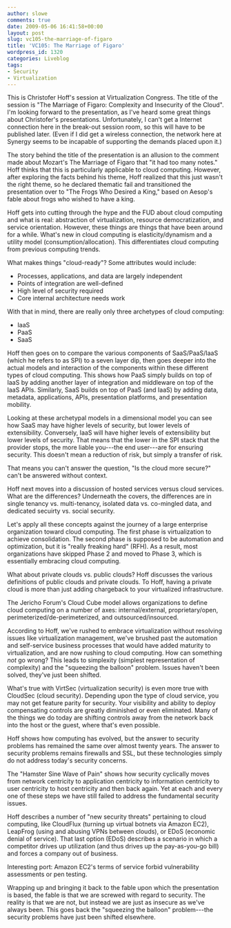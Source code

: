 ```yaml
---
author: slowe
comments: true
date: 2009-05-06 16:41:58+00:00
layout: post
slug: vc105-the-marriage-of-figaro
title: 'VC105: The Marriage of Figaro'
wordpress_id: 1320
categories: Liveblog
tags:
- Security
- Virtualization
---
```


This is Christofer Hoff's session at Virtualization Congress. The title of the session is "The Marriage of Figaro: Complexity and Insecurity of the Cloud". I'm looking forward to the presentation, as I've heard some great things about Christofer's presentations. Unfortunately, I can't get a Internet connection here in the break-out session room, so this will have to be published later. (Even if I did get a wireless connection, the network here at Synergy seems to be incapable of supporting the demands placed upon it.)

The story behind the title of the presentation is an allusion to the comment made about Mozart's The Marriage of Figaro that "it had too many notes." Hoff thinks that this is particularly applicable to cloud computing. However, after exploring the facts behind his theme, Hoff realized that this just wasn't the right theme, so he declared thematic fail and transitioned the presentation over to "The Frogs Who Desired a King," based on Aesop's fable about frogs who wished to have a king.

Hoff gets into cutting through the hype and the FUD about cloud computing and what is real: abstraction of virtualization, resource democratization, and service orientation. However, these things are things that have been around for a while. What's new in cloud computing is elasticity/dynamism and a utility model (consumption/allocation). This differentiates cloud computing from previous computing trends.

What makes things "cloud-ready"? Some attributes would include:

* Processes, applications, and data are largely independent
* Points of integration are well-defined
* High level of security required
* Core internal architecture needs work

With that in mind, there are really only three archetypes of cloud computing:

* IaaS
* PaaS
* SaaS

Hoff then goes on to compare the various components of SaaS/PaaS/IaaS (which he refers to as SPI) to a seven layer dip, then goes deeper into the actual models and interaction of the components within these different types of cloud computing. This shows how PaaS simply builds on top of IaaS by adding another layer of integration and middleware on top of the IaaS APIs. Similarly, SaaS builds on top of PaaS (and IaaS) by adding data, metadata, applications, APIs, presentation platforms, and presentation mobility.

Looking at these archetypal models in a dimensional model you can see how SaaS may have higher levels of security, but lower levels of extensibility. Conversely, IaaS will have higher levels of extensibility but lower levels of security. That means that the lower in the SPI stack that the provider stops, the more liable you---the end user---are for ensuring security. This doesn't mean a reduction of risk, but simply a transfer of risk.

That means you can't answer the question, "Is the cloud more secure?" can't be answered without context.

Hoff next moves into a discussion of hosted services versus cloud services. What are the differences? Underneath the covers, the differences are in single tenancy vs. multi-tenancy, isolated data vs. co-mingled data, and dedicated secuirty vs. social security.

Let's apply all these concepts against the journey of a large enterprise organization toward cloud computing. The first phase is virtualization to achieve consolidation. The second phase is supposed to be automation and optimization, but it is "really freaking hard" (RFH). As a result, most organizations have skipped Phase 2 and moved to Phase 3, which is essentially embracing cloud computing.

What about private clouds vs. public clouds? Hoff discusses the various definitions of public clouds and private clouds. To Hoff, having a private cloud is more than just adding chargeback to your virtualized infrastructure.

The Jericho Forum's Cloud Cube model allows organizations to define cloud computing on a number of axes: internal/external, proprietary/open, perimeterized/de-perimeterized, and outsourced/insourced.

According to Hoff, we've rushed to embrace virtualization without resolving issues like virtualization management, we've brushed past the automation and self-service business processes that would have added maturity to virtualization, and are now rushing to cloud computing. How can something _not_ go wrong? This leads to simplexity (simplest representation of complexity) and the "squeezing the balloon" problem. Issues haven't been solved, they've just been shifted.

What's true with VirtSec (virtualization security) is even more true with CloudSec (cloud security). Depending upon the type of cloud service, you may not get feature parity for security. Your visibility and ability to deploy compensating controls are greatly diminished or even eliminated. Many of the things we do today are shifting controls away from the network back into the host or the guest, where that's even possible.

Hoff shows how computing has evolved, but the answer to security problems has remained the same over almost twenty years. The answer to security problems remains firewalls and SSL, but these technologies simply do not address today's security concerns.

The "Hamster Sine Wave of Pain" shows how security cyclically moves from network centricity to application centricity to information centricity to user centricity to host centricity and then back again. Yet at each and every one of these steps we have still failed to address the fundamental security issues.

Hoff describes a number of "new security threats" pertaining to cloud computing, like CloudFlux (turning up virtual botnets via Amazon EC2), LeapFrog (using and abusing VPNs between clouds), or EDoS (economic denial of service). That last option (EDoS) describes a scenario in which a competitor drives up utilization (and thus drives up the pay-as-you-go bill) and forces a company out of business.

Interesting port: Amazon EC2's terms of service forbid vulnerability assessments or pen testing.

Wrapping up and bringing it back to the fable upon which the presentation is based, the fable is that we are screwed with regard to security. The reality is that we are not, but instead we are just as insecure as we've always been. This goes back the "squeezing the balloon" problem---the security problems have just been shifted elsewhere.
